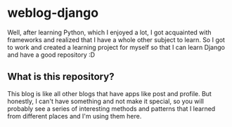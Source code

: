 # weblog-django
Well, after learning Python, which I enjoyed a lot,
I got acquainted with frameworks and realized that I have a whole other subject to learn. 
So I got to work and created a learning project for myself so that I can learn Django and have a good repository :D

## What is this repository?

This blog is like all other blogs that have apps like post and profile. But honestly, 
I can't have something and not make it special,
so you will probably see a series of interesting methods and patterns that I learned from different places and I'm using them here.

